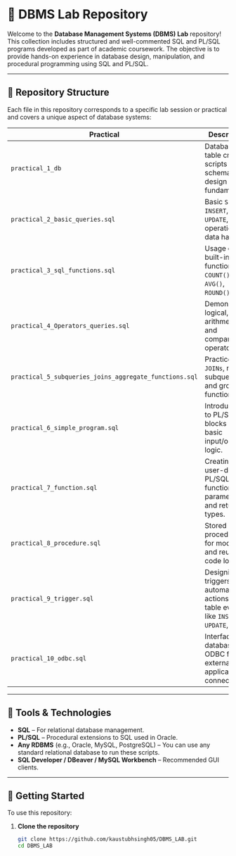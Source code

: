 # 📘 DBMS Lab Repository

Welcome to the **Database Management Systems (DBMS) Lab** repository! This collection includes structured and well-commented SQL and PL/SQL programs developed as part of academic coursework. The objective is to provide hands-on experience in database design, manipulation, and procedural programming using SQL and PL/SQL.

---

## 📂 Repository Structure

Each file in this repository corresponds to a specific lab session or practical and covers a unique aspect of database systems:

| Practical | Description |
|----------|-------------|
| `practical_1_db` | Database and table creation scripts – schema design fundamentals. |
| `practical_2_basic_queries.sql` | Basic `SELECT`, `INSERT`, `UPDATE`, `DELETE` operations for data handling. |
| `practical_3_sql_functions.sql` | Usage of SQL built-in functions like `COUNT()`, `AVG()`, `ROUND()`, etc. |
| `practical_4_Operators_queries.sql` | Demonstrates logical, arithmetic, and comparison operators. |
| `practical_5_subqueries_joins_aggregate_functions.sql` | Practice with `JOINs`, nested subqueries, and group functions. |
| `practical_6_simple_program.sql` | Introduction to PL/SQL blocks with basic input/output logic. |
| `practical_7_function.sql` | Creating user-defined PL/SQL functions with parameters and return types. |
| `practical_8_procedure.sql` | Stored procedures for modular and reusable code logic. |
| `practical_9_trigger.sql` | Designing triggers to automate actions on table events like `INSERT`, `UPDATE`, etc. |
| `practical_10_odbc.sql` | Interfacing databases via ODBC for external application connectivity. |

---

## 🧪 Tools & Technologies

- **SQL** – For relational database management.
- **PL/SQL** – Procedural extensions to SQL used in Oracle.
- **Any RDBMS** (e.g., Oracle, MySQL, PostgreSQL) – You can use any standard relational database to run these scripts.
- **SQL Developer / DBeaver / MySQL Workbench** – Recommended GUI clients.

---

## 🚀 Getting Started

To use this repository:

1. **Clone the repository**
   ```bash
   git clone https://github.com/kaustubhsingh05/DBMS_LAB.git
   cd DBMS_LAB
